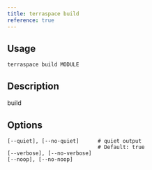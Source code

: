 ```yaml
---
title: terraspace build
reference: true
---
```


## Usage

    terraspace build MODULE

## Description

build


## Options

```
[--quiet], [--no-quiet]      # quiet output
                             # Default: true
[--verbose], [--no-verbose]  
[--noop], [--no-noop]        
```

